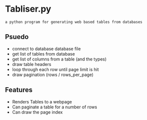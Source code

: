 # Tabliser.py
`a python program for generating web based tables from databases`

## Psuedo

- connect to database database file
- get list of tables from database
- get list of columns from a table (and the types)
- draw table headers
- loop through each row until page limit is hit
- draw pagination (rows / rows_per_page)

## Features
- Renders Tables to a webpage
- Can paginate a table for a number of rows
- Can draw the page index

